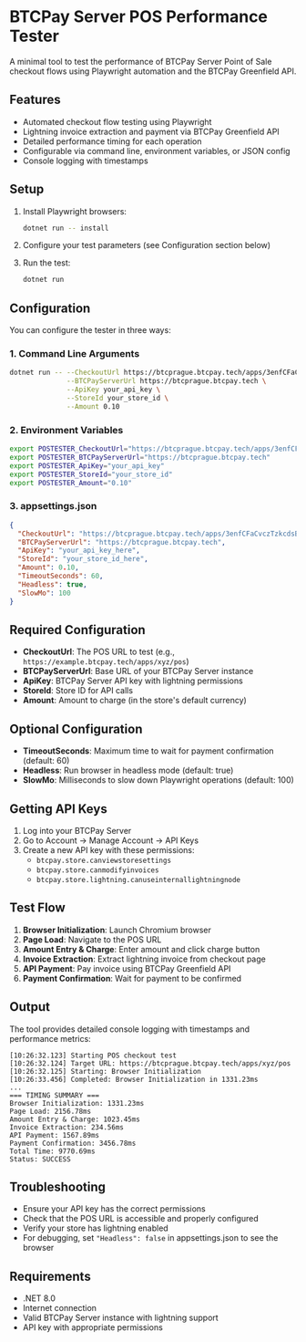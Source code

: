 # BTCPay Server POS Performance Tester

A minimal tool to test the performance of BTCPay Server Point of Sale checkout flows using Playwright automation and the BTCPay Greenfield API.

## Features

- Automated checkout flow testing using Playwright
- Lightning invoice extraction and payment via BTCPay Greenfield API
- Detailed performance timing for each operation
- Configurable via command line, environment variables, or JSON config
- Console logging with timestamps

## Setup

1. Install Playwright browsers:
   ```bash
   dotnet run -- install
   ```

2. Configure your test parameters (see Configuration section below)

3. Run the test:
   ```bash
   dotnet run
   ```

## Configuration

You can configure the tester in three ways:

### 1. Command Line Arguments
```bash
dotnet run -- --CheckoutUrl https://btcprague.btcpay.tech/apps/3enfCFaCvczTzkcdsBjsYpVkWS8V/pos \
              --BTCPayServerUrl https://btcprague.btcpay.tech \
              --ApiKey your_api_key \
              --StoreId your_store_id \
              --Amount 0.10
```

### 2. Environment Variables
```bash
export POSTESTER_CheckoutUrl="https://btcprague.btcpay.tech/apps/3enfCFaCvczTzkcdsBjsYpVkWS8V/pos"
export POSTESTER_BTCPayServerUrl="https://btcprague.btcpay.tech"
export POSTESTER_ApiKey="your_api_key"
export POSTESTER_StoreId="your_store_id"
export POSTESTER_Amount="0.10"
```

### 3. appsettings.json
```json
{
  "CheckoutUrl": "https://btcprague.btcpay.tech/apps/3enfCFaCvczTzkcdsBjsYpVkWS8V/pos",
  "BTCPayServerUrl": "https://btcprague.btcpay.tech",
  "ApiKey": "your_api_key_here",
  "StoreId": "your_store_id_here",
  "Amount": 0.10,
  "TimeoutSeconds": 60,
  "Headless": true,
  "SlowMo": 100
}
```

## Required Configuration

- **CheckoutUrl**: The POS URL to test (e.g., `https://example.btcpay.tech/apps/xyz/pos`)
- **BTCPayServerUrl**: Base URL of your BTCPay Server instance
- **ApiKey**: BTCPay Server API key with lightning permissions
- **StoreId**: Store ID for API calls
- **Amount**: Amount to charge (in the store's default currency)

## Optional Configuration

- **TimeoutSeconds**: Maximum time to wait for payment confirmation (default: 60)
- **Headless**: Run browser in headless mode (default: true)
- **SlowMo**: Milliseconds to slow down Playwright operations (default: 100)

## Getting API Keys

1. Log into your BTCPay Server
2. Go to Account → Manage Account → API Keys
3. Create a new API key with these permissions:
   - `btcpay.store.canviewstoresettings`
   - `btcpay.store.canmodifyinvoices`
   - `btcpay.store.lightning.canuseinternallightningnode`

## Test Flow

1. **Browser Initialization**: Launch Chromium browser
2. **Page Load**: Navigate to the POS URL
3. **Amount Entry & Charge**: Enter amount and click charge button
4. **Invoice Extraction**: Extract lightning invoice from checkout page
5. **API Payment**: Pay invoice using BTCPay Greenfield API
6. **Payment Confirmation**: Wait for payment to be confirmed

## Output

The tool provides detailed console logging with timestamps and performance metrics:

```
[10:26:32.123] Starting POS checkout test
[10:26:32.124] Target URL: https://btcprague.btcpay.tech/apps/xyz/pos
[10:26:32.125] Starting: Browser Initialization
[10:26:33.456] Completed: Browser Initialization in 1331.23ms
...
=== TIMING SUMMARY ===
Browser Initialization: 1331.23ms
Page Load: 2156.78ms
Amount Entry & Charge: 1023.45ms
Invoice Extraction: 234.56ms
API Payment: 1567.89ms
Payment Confirmation: 3456.78ms
Total Time: 9770.69ms
Status: SUCCESS
```

## Troubleshooting

- Ensure your API key has the correct permissions
- Check that the POS URL is accessible and properly configured
- Verify your store has lightning enabled
- For debugging, set `"Headless": false` in appsettings.json to see the browser

## Requirements

- .NET 8.0
- Internet connection
- Valid BTCPay Server instance with lightning support
- API key with appropriate permissions
